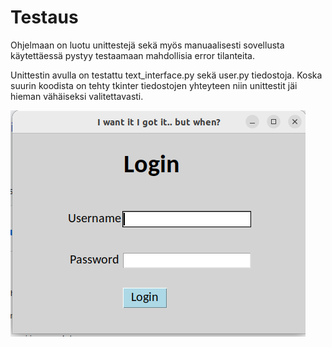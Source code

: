 # Testaus

Ohjelmaan on luotu unittestejä sekä myös manuaalisesti sovellusta käytettäessä pystyy testaamaan mahdollisia error tilanteita.


Unittestin avulla on testattu text_interface.py sekä user.py tiedostoja. Koska suurin koodista on tehty tkinter tiedostojen yhteyteen niin unittestit jäi hieman vähäiseksi valitettavasti.

![](./kuvat/ss)
